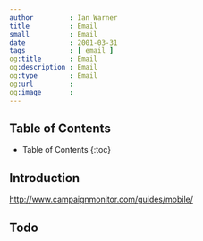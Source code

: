 ```yaml
---
author         : Ian Warner
title          : Email
small          : Email
date           : 2001-03-31
tags           : [ email ]
og:title       : Email
og:description : Email
og:type        : Email
og:url         :
og:image       :
---
```


## Table of Contents

* Table of Contents
{:toc}

## Introduction

http://www.campaignmonitor.com/guides/mobile/

## Todo